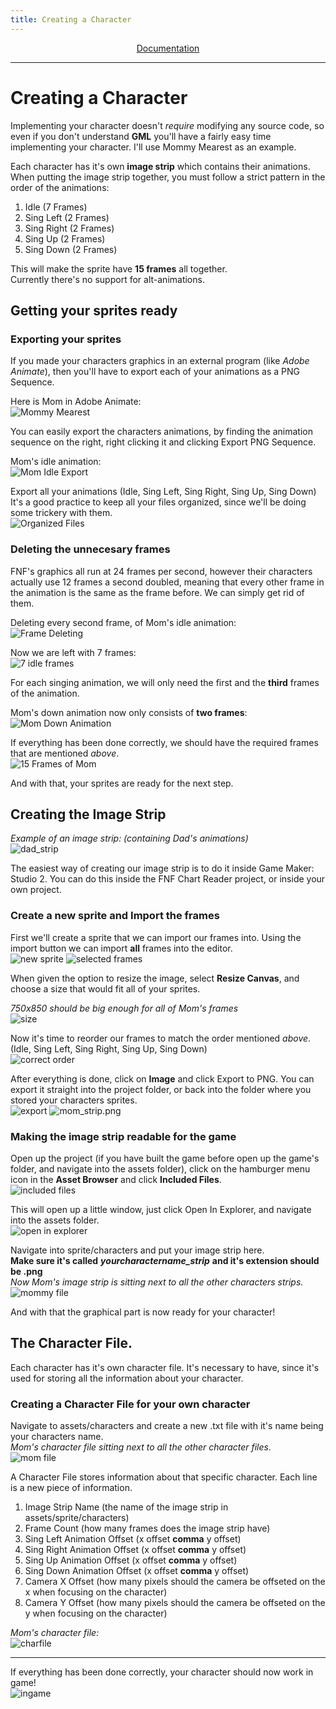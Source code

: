 ```yaml
---
title: Creating a Character
---
```


<p align="center"> 
<a href=docs>Documentation</a>
</p>

---------------------------------

# Creating a Character

Implementing your character doesn't *require* modifying any source code, so even if you don't understand **GML** you'll have a fairly easy time implementing your character.
I'll use Mommy Mearest as an example.

Each character has it's own **image strip** which contains their animations.<br>
When putting the image strip together, you must follow a strict pattern in the order of the animations:<br>
1. Idle (7 Frames)
2. Sing Left (2 Frames)
3. Sing Right (2 Frames)
4. Sing Up (2 Frames)
5. Sing Down (2 Frames)

This will make the sprite have **15 frames** all together.<br>
Currently there's no support for alt-animations.

## Getting your sprites ready

### Exporting your sprites

If you made your characters graphics in an external program (like *Adobe Animate*), then you'll have to export each of your animations as a PNG Sequence.

Here is Mom in Adobe Animate:<br>
![Mommy Mearest](https://user-images.githubusercontent.com/59181913/141492329-6137d18d-2d26-4bcb-95c3-a53f192d2471.png)

You can easily export the characters animations, by finding the animation sequence on the right, right clicking it and clicking Export PNG Sequence.

Mom's idle animation:<br>
![Mom Idle Export](https://user-images.githubusercontent.com/59181913/141492756-2894e3e7-eced-4092-923d-e104f5e8dcd8.png)

Export all your animations (Idle, Sing Left, Sing Right, Sing Up, Sing Down)<br>
It's a good practice to keep all your files organized, since we'll be doing some trickery with them.<br>
![Organized Files](https://user-images.githubusercontent.com/59181913/141493209-f125f054-46c7-45f1-bbae-fb10cd7f18fc.png)

### Deleting the unnecesary frames

FNF's graphics all run at 24 frames per second, however their characters actually use 12 frames a second doubled, meaning that every other frame in the animation is the same
as the frame before.
We can simply get rid of them.

Deleting every second frame, of Mom's idle animation:<br>
![Frame Deleting](https://user-images.githubusercontent.com/59181913/141494106-b927a0b5-5e2e-4027-b81f-68c58ef5c664.png)

Now we are left with 7 frames:<br>
![7 idle frames](https://user-images.githubusercontent.com/59181913/141494397-65f84ae5-67e2-401c-a53a-90ce9b180479.png)

For each singing animation, we will only need the first and the **third** frames of the animation.

Mom's down animation now only consists of **two frames**:<br>
![Mom Down Animation](https://user-images.githubusercontent.com/59181913/141495547-29b76602-100c-43cc-ba2a-dccfe5db2a3b.png)

If everything has been done correctly, we should have the required frames that are mentioned *above*.<br>
![15 Frames of Mom](https://user-images.githubusercontent.com/59181913/141495826-ba42d71b-990d-4185-a5f1-afaa99f38fa1.png)

And with that, your sprites are ready for the next step.

## Creating the Image Strip

*Example of an image strip: (containing Dad's animations)*<br>
![dad_strip](https://user-images.githubusercontent.com/59181913/141497333-df7addd6-a07c-4c93-ae7d-0906a7e650ec.png)

The easiest way of creating our image strip is to do it inside Game Maker: Studio 2.
You can do this inside the FNF Chart Reader project, or inside your own project.

### Create a new sprite and Import the frames

First we'll create a sprite that we can import our frames into.
Using the import button we can import **all** frames into the editor.<br>
![new sprite](https://user-images.githubusercontent.com/59181913/141497926-1af41478-d5b9-4b00-95ee-9af4eba560b5.png)
![selected frames](https://user-images.githubusercontent.com/59181913/141498077-3526fa96-076f-4c7f-aca7-747881403d94.png)

When given the option to resize the image, select **Resize Canvas**, and choose a size that would fit all of your sprites.

*750x850 should be big enough for all of Mom's frames*<br>
![size](https://user-images.githubusercontent.com/59181913/141498320-ad87ce5b-13ef-430f-b7c8-527bd84556bc.png)

Now it's time to reorder our frames to match the order mentioned *above*.<br>
(Idle, Sing Left, Sing Right, Sing Up, Sing Down)<br>
![correct order](https://user-images.githubusercontent.com/59181913/141498823-4f58212f-ce2e-4a14-92d7-ae2a15131e9c.png)

After everything is done, click on **Image** and click Export to PNG. You can export it straight into the project folder, or back into the folder where you stored your characters sprites.<br>
![export](https://user-images.githubusercontent.com/59181913/141499059-80634d42-538c-4f03-8574-ee3fbc88bc1c.png)
![mom_strip.png](https://user-images.githubusercontent.com/59181913/141499356-fdfb35c0-e6b5-4d5e-a941-23c89a108ec7.png)

### Making the image strip readable for the game

Open up the project (if you have built the game before open up the game's folder, and navigate into the assets folder), click on the hamburger menu icon in the **Asset Browser**
and click **Included Files**.<br>
![included files](https://user-images.githubusercontent.com/59181913/141499982-551d41c2-08ee-42ab-a010-100b187c1f1d.png)

This will open up a little window, just click Open In Explorer, and navigate into the assets folder.<br>
![open in explorer](https://user-images.githubusercontent.com/59181913/141500084-31159229-04d7-4a9b-b8f6-9ea948c37196.png)

Navigate into sprite/characters and put your image strip here.<br>
**Make sure it's called** ***yourcharactername_strip*** **and it's extension should be .png**<br>
*Now Mom's image strip is sitting next to all the other characters strips.*<br>
![mommy file](https://user-images.githubusercontent.com/59181913/141500630-06704316-28f0-4951-9bf2-969825259424.png)

And with that the graphical part is now ready for your character!

## The Character File.

Each character has it's own character file. It's necessary to have, since it's used for storing all the information about your character.

### Creating a Character File for your own character

Navigate to assets/characters and create a new .txt file with it's name being your characters name.<br>
*Mom's character file sitting next to all the other character files.*<br>
![mom file](https://user-images.githubusercontent.com/59181913/141501396-aa9b71cb-01bb-471a-b66e-22e6b741e735.png)

A Character File stores information about that specific character. Each line is a new piece of information.
1. Image Strip Name (the name of the image strip in assets/sprite/characters)
2. Frame Count (how many frames does the image strip have)
3. Sing Left Animation Offset (x offset **comma** y offset)
4. Sing Right Animation Offset (x offset **comma** y offset)
5. Sing Up Animation Offset (x offset **comma** y offset)
6. Sing Down Animation Offset (x offset **comma** y offset)
7. Camera X Offset (how many pixels should the camera be offseted on the x when focusing on the character)
8. Camera Y Offset (how many pixels should the camera be offseted on the y when focusing on the character)

*Mom's character file:*<br>
![charfile](https://user-images.githubusercontent.com/59181913/141502542-da104fec-4da7-4b29-9485-944735901779.png)

--------

If everything has been done correctly, your character should now work in game!<br>
![ingame](https://user-images.githubusercontent.com/59181913/141503058-1a2f70c1-b6ac-42b9-a002-595ccb4f68e0.png)

